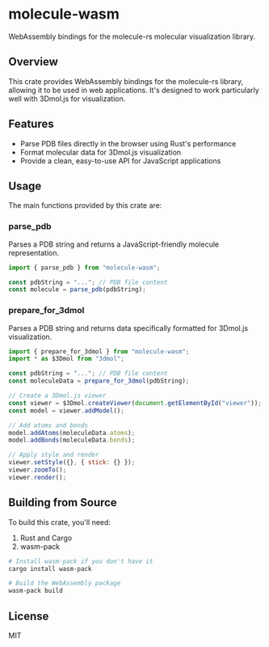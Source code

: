 # molecule-wasm

WebAssembly bindings for the molecule-rs molecular visualization library.

## Overview

This crate provides WebAssembly bindings for the molecule-rs library, allowing it to be used in web applications. It's designed to work particularly well with 3Dmol.js for visualization.

## Features

- Parse PDB files directly in the browser using Rust's performance
- Format molecular data for 3Dmol.js visualization
- Provide a clean, easy-to-use API for JavaScript applications

## Usage

The main functions provided by this crate are:

### parse_pdb

Parses a PDB string and returns a JavaScript-friendly molecule representation.

```javascript
import { parse_pdb } from "molecule-wasm";

const pdbString = "..."; // PDB file content
const molecule = parse_pdb(pdbString);
```

### prepare_for_3dmol

Parses a PDB string and returns data specifically formatted for 3Dmol.js visualization.

```javascript
import { prepare_for_3dmol } from "molecule-wasm";
import * as $3Dmol from "3dmol";

const pdbString = "..."; // PDB file content
const moleculeData = prepare_for_3dmol(pdbString);

// Create a 3Dmol.js viewer
const viewer = $3Dmol.createViewer(document.getElementById("viewer"));
const model = viewer.addModel();

// Add atoms and bonds
model.addAtoms(moleculeData.atoms);
model.addBonds(moleculeData.bonds);

// Apply style and render
viewer.setStyle({}, { stick: {} });
viewer.zoomTo();
viewer.render();
```

## Building from Source

To build this crate, you'll need:

1. Rust and Cargo
2. wasm-pack

```bash
# Install wasm-pack if you don't have it
cargo install wasm-pack

# Build the WebAssembly package
wasm-pack build
```

## License

MIT
